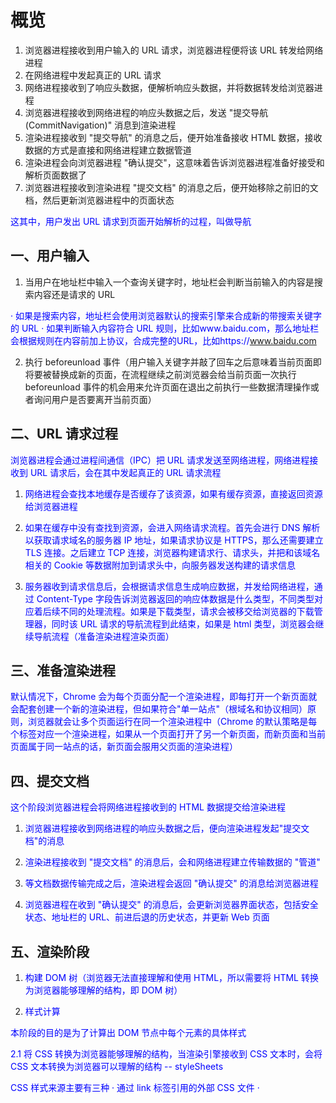 # 概览

1. 浏览器进程接收到用户输入的 URL 请求，浏览器进程便将该 URL 转发给网络进程
2. 在网络进程中发起真正的 URL 请求
3. 网络进程接收到了响应头数据，便解析响应头数据，并将数据转发给浏览器进程
4. 浏览器进程接收到网络进程的响应头数据之后，发送 "提交导航(CommitNavigation)" 消息到渲染进程
5. 渲染进程接收到 "提交导航" 的消息之后，便开始准备接收 HTML 数据，接收数据的方式是直接和网络进程建立数据管道
6. 渲染进程会向浏览器进程 "确认提交"，这意味着告诉浏览器进程准备好接受和解析页面数据了
7. 浏览器进程接收到渲染进程 "提交文档" 的消息之后，便开始移除之前旧的文档，然后更新浏览器进程中的页面状态

这其中，用户发出 URL 请求到页面开始解析的过程，叫做导航

## 一、用户输入

1. 当用户在地址栏中输入一个查询关键字时，地址栏会判断当前输入的内容是搜索内容还是请求的 URL

· 如果是搜索内容，地址栏会使用浏览器默认的搜索引擎来合成新的带搜索关键字的 URL
· 如果判断输入内容符合 URL 规则，比如www.baidu.com，那么地址栏会根据规则在内容前加上协议，合成完整的URL，比如https://www.baidu.com

2. 执行 beforeunload 事件（用户输入关键字并敲了回车之后意味着当前页面即将要被替换成新的页面，在流程继续之前浏览器会给当前页面一次执行 beforeunload 事件的机会用来允许页面在退出之前执行一些数据清理操作或者询问用户是否要离开当前页面）

## 二、URL 请求过程

浏览器进程会通过进程间通信（IPC）把 URL 请求发送至网络进程，网络进程接收到 URL 请求后，会在其中发起真正的 URL 请求流程

1. 网络进程会查找本地缓存是否缓存了该资源，如果有缓存资源，直接返回资源给浏览器进程

2. 如果在缓存中没有查找到资源，会进入网络请求流程。首先会进行 DNS 解析以获取请求域名的服务器 IP 地址，如果请求协议是 HTTPS，那么还需要建立 TLS 连接。之后建立 TCP 连接，浏览器构建请求行、请求头，并把和该域名相关的 Cookie 等数据附加到请求头中，向服务器发送构建的请求信息

3. 服务器收到请求信息后，会根据请求信息生成响应数据，并发给网络进程，通过 Content-Type 字段告诉浏览器返回的响应体数据是什么类型，不同类型对应着后续不同的处理流程。如果是下载类型，请求会被移交给浏览器的下载管理器，同时该 URL 请求的导航流程到此结束，如果是 html 类型，浏览器会继续导航流程（准备渲染进程渲染页面）

## 三、准备渲染进程

默认情况下，Chrome 会为每个页面分配一个渲染进程，即每打开一个新页面就会配套创建一个新的渲染进程，但如果符合"单一站点"（根域名和协议相同）原则，浏览器就会让多个页面运行在同一个渲染进程中（Chrome 的默认策略是每个标签对应一个渲染进程，如果从一个页面打开了另一个新页面，而新页面和当前页面属于同一站点的话，新页面会服用父页面的渲染进程）

## 四、提交文档

这个阶段浏览器进程会将网络进程接收到的 HTML 数据提交给渲染进程

1. 浏览器进程接收到网络进程的响应头数据之后，便向渲染进程发起"提交文档"的消息

2. 渲染进程接收到 "提交文档" 的消息后，会和网络进程建立传输数据的 "管道"

3. 等文档数据传输完成之后，渲染进程会返回 "确认提交" 的消息给浏览器进程

4. 浏览器进程在收到 "确认提交" 的消息后，会更新浏览器界面状态，包括安全状态、地址栏的 URL、前进后退的历史状态，并更新 Web 页面

## 五、渲染阶段

1. 构建 DOM 树（浏览器无法直接理解和使用 HTML，所以需要将 HTML 转换为浏览器能够理解的结构，即 DOM 树）

2. 样式计算

本阶段的目的是为了计算出 DOM 节点中每个元素的具体样式

2.1 将 CSS 转换为浏览器能够理解的结构，当渲染引擎接收到 CSS 文本时，会将 CSS 文本转换为浏览器可以理解的结构 -- styleSheets

CSS 样式来源主要有三种
· 通过 link 标签引用的外部 CSS 文件
· <style>标记内的 CSS
· 元素的 style 属性内嵌 CSS（行内样式）

2.2 将样式表中的属性值转换为渲染引擎容易理解的、标准化的计算值

eg：
body { font-size: 2em } -> body { font-size: 32px }
p { color: blue } -> p { color: rgb(0, 0, 255) }

2.3 基于 CSS 的继承、层叠规则计算出 DOM 树中每个节点的具体样式

3. 布局

得到带样式的 DOM 树之后，需要计算出 DOM 树中可见元素的几何位置

3.1 创建布局树（只包含可见元素）

3.2 布局计算

4. 分层

浏览器的页面实际上被分成了许多图层，这些图层互相叠加后合成了最终的页面。渲染引擎需要为特定的节点生成专用的图层，最终构建出一个图层树。并不是布局树的每个节点都包含一个图层，如果一个节点没有对应的层，那么这个节点就从属于父节点的图层

· 拥有层叠上下文属性的元素会被提升为单独的一层
· 需要裁剪的地方会被创建为图层

5. 图层绘制

图层树构建完了之后，渲染引擎会对图层树中的每个图层进行绘制，先将一个图层额绘制拆分成很多小的绘制指令，再把这些指令按照顺序组成一个待绘制列表

6. 光栅化

绘制列表只是用来记录绘制顺序和绘制指令的列表，而实际上绘制操作是由渲染引擎中的合成线程来完成的。当图层的绘制列表准备好之后，主线程会把该绘制列表提交给合成线程，合成线程会将图层划分为图块，然后按照视口附近的图块来优先生成位图，实际生成位图的操作由光栅化来执行（所谓光栅化，就是指将图块转换为位图）

7. 显示

所有的图块都被光栅化之后，合成线程就会生成一个绘制图块的命令 -- "DrawQuad"，然后将该命令提交给浏览器进程，浏览器进程中有一个叫 viz 的组件，用来接收合成线程发来的 DrawQuad 命令，根据命令将页面内容绘制到内存中，最后再将内存显示在屏幕上
